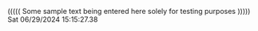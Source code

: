 ((((( Some sample text being entered here solely for testing purposes ))))) Sat 06/29/2024 15:15:27.38
